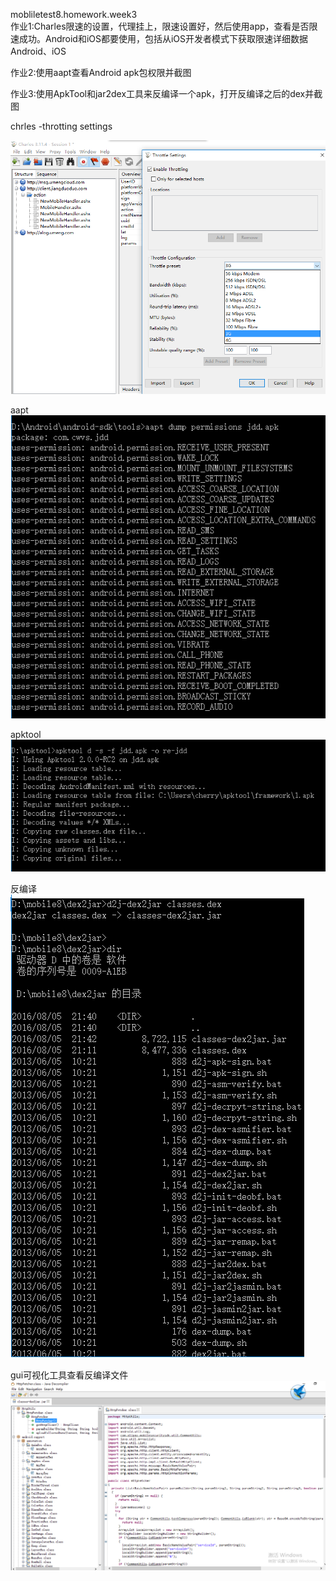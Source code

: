 mobliletest8.homework.week3
<br>
作业1:Charles限速的设置，代理挂上，限速设置好，然后使用app，查看是否限速成功。Android和iOS都要使用，包括从iOS开发者模式下获取限速详细数据  Android、iOS
<br>

作业2:使用aapt查看Android apk包权限并截图 
<br>

作业3:使用ApkTool和jar2dex工具来反编译一个apk，打开反编译之后的dex并截图
<br>


chrles -throtting settings 
<br>

![](https://github.com/mobiletest8/homewok_cherry/blob/master/week3/src/common/images/charles.png)
<br>

aapt
![](https://github.com/mobiletest8/homewok_cherry/blob/master/week3/src/common/images/aapt.png)
<br>

apktool
<br>
![](https://github.com/mobiletest8/homewok_cherry/blob/master/week3/src/common/images/apktool.png)
<br>

反编译
<br>
![](https://github.com/mobiletest8/homewok_cherry/blob/master/week3/src/common/images/dex.png)
<br>

gui可视化工具查看反编译文件
<br>
![](https://github.com/mobiletest8/homewok_cherry/blob/master/week3/src/common/images/gui.png)
